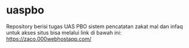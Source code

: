 # uaspbo
Repository berisi tugas UAS PBO sistem pencatatan zakat mal dan infaq
untuk akses situs bisa melalui link di bawah ini:
https://zaco.000webhostapp.com/
